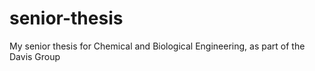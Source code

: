 # senior-thesis
My senior thesis for Chemical and Biological Engineering, as part of the Davis Group
